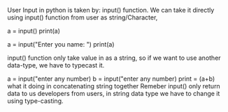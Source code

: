 User Input in python is taken by: input() function.
We can take it directly using input() function from user as string/Character, 

<!-- One of the basic program for taking input -->
a = input()
print(a)

<!-- You can aslo do this: -->
a = input("Enter you name: ")
print(a)

input() function only take value in as a string, so if we want to use another data-type, we have to typecast it.

<!-- This is not going to work as a calculator-->
a = input("enter any number)
b = input("enter any number)
print = (a+b)
what it doing in concatenating string together
Remeber input() only return data to us developers from users, in string data type we have to change it using type-casting.

